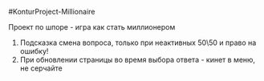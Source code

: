#KonturProject-Millionaire

Проект по шпоре - игра как стать миллионером
1. Подсказка смена вопроса, только при неактивных 50\50 и право на ошибку!
2. При обновлении страницы во время выбора ответа - кинет в меню, не серчайте
